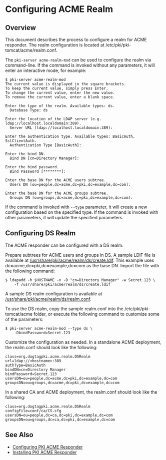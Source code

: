 Configuring ACME Realm
======================

## Overview

This document describes the process to configure a realm for ACME responder.
The realm configuration is located at /etc/pki/pki-tomcat/acme/realm.conf.

The `pki-server acme-realm-mod` can be used to configure the realm via command-line.
If the command is invoked without any parameters, it will enter an interactive mode, for example:

```
$ pki-server acme-realm-mod
The current value is displayed in the square brackets.
To keep the current value, simply press Enter.
To change the current value, enter the new value.
To remove the current value, enter a blank space.

Enter the type of the realm. Available types: ds.
  Database Type: ds

Enter the location of the LDAP server (e.g. ldap://localhost.localdomain:389).
  Server URL [ldap://localhost.localdomain:389]:

Enter the authentication type. Available types: BasicAuth, SslClientAuth.
  Authentication Type [BasicAuth]:

Enter the bind DN.
  Bind DN [cn=Directory Manager]:

Enter the bind password.
  Bind Password [********]:

Enter the base DN for the ACME users subtree.
  Users DN [ou=people,dc=acme,dc=pki,dc=example,dc=com]:

Enter the base DN for the ACME groups subtree.
  Groups DN [ou=groups,dc=acme,dc=pki,dc=example,dc=com]:
```

If the command is invoked with `--type` parameter, it will create a new configuration based on the specified type.
If the command is invoked with other parameters, it will update the specified parameters.

## Configuring DS Realm

The ACME responder can be configured with a DS realm.

Prepare subtrees for ACME users and groups in DS.
A sample LDIF file is available at [/usr/share/pki/acme/realm/ds/create.ldif](../../../base/acme/realm/ds/create.ldif).
This example uses dc=acme,dc=pki,dc=example,dc=com as the base DN.
Import the file with the following command:

```
$ ldapadd -h $HOSTNAME -x -D "cn=Directory Manager" -w Secret.123 \
    -f /usr/share/pki/acme/realm/ds/create.ldif
```

A sample DS realm configuration is available at
[/usr/share/pki/acme/realm/ds/realm.conf](../../../base/acme/realm/ds/realm.conf).

To use the DS realm, copy the sample realm.conf into the /etc/pki/pki-tomcat/acme folder,
or execute the following command to customize some of the parameters:

```
$ pki-server acme-realm-mod --type ds \
    -DbindPassword=Secret.123
```

Customize the configuration as needed. In a standalone ACME deployment, the realm.conf should look like the following:

```
class=org.dogtagpki.acme.realm.DSRealm
url=ldap://<hostname>:389
authType=BasicAuth
bindDN=cn=Directory Manager
bindPassword=Secret.123
usersDN=ou=people,dc=acme,dc=pki,dc=example,dc=com
groupsDN=ou=groups,dc=acme,dc=pki,dc=example,dc=com
```

In a shared CA and ACME deployment, the realm.conf should look like the following:

```
class=org.dogtagpki.acme.realm.DSRealm
configFile=conf/ca/CS.cfg
usersDN=ou=people,dc=ca,dc=pki,dc=example,dc=com
groupsDN=ou=groups,dc=ca,dc=pki,dc=example,dc=com
```

## See Also

* [Configuring PKI ACME Responder](https://www.dogtagpki.org/wiki/Configuring_PKI_ACME_Responder)
* [Installing PKI ACME Responder](Installing_PKI_ACME_Responder.md)
